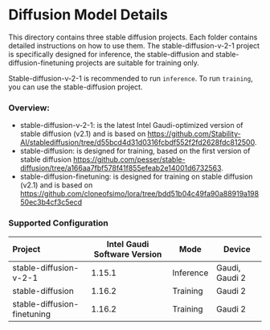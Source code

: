 # Diffusion Model Details

This directory contains three stable diffusion projects. Each folder contains detailed instructions on how to use them. The stable-diffusion-v-2-1 project is specifically designed for inference, the stable-diffusion and stable-diffusion-finetuning projects are suitable for training only. 

Stable-diffusion-v-2-1 is recommended to run `inference`. To run `training`, you can use the stable-diffusion project.

### Overview:

* stable-diffusion-v-2-1: is the latest Intel Gaudi-optimized version of stable diffusion (v2.1) and is based on https://github.com/Stability-AI/stablediffusion/tree/d55bcd4d31d0316fcbdf552f2fd2628fdc812500.
* stable-diffusion: is designed for training, based on the first version of stable diffusion https://github.com/pesser/stable-diffusion/tree/a166aa7fbf578f41f855efeab2e14001d6732563.
* stable-diffusion-finetuning: is designed for training on stable diffusion (v2.1) and is based on https://github.com/cloneofsimo/lora/tree/bdd51b04c49fa90a88919a19850ec3b4cf3c5ecd

### Supported Configuration
| Project  | Intel Gaudi Software Version | Mode | Device |
|:---------|-------------------|-------|-------|
| stable-diffusion-v-2-1  | 1.15.1             | Inference | Gaudi, Gaudi 2 |
| stable-diffusion        | 1.16.2             | Training  | Gaudi 2 |
| stable-diffusion-finetuning | 1.16.2        | Training  | Gaudi 2 |
